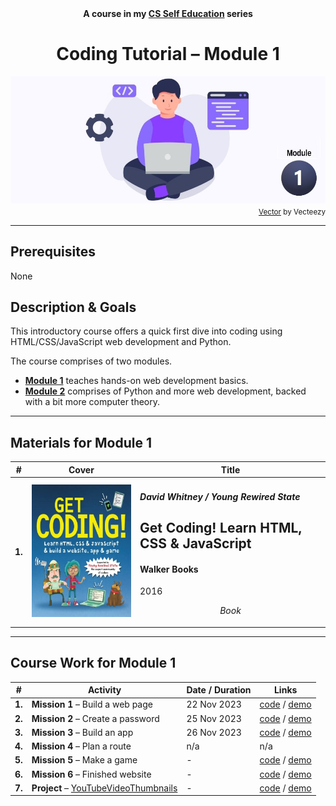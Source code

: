<div align="center">
  <b>A course in my <a href="https://github.com/abeerration/CS-Self-Education">CS Self Education</a> series</b>
  <h1>Coding Tutorial – Module 1</h1>
  <img src="banner-module-1.jpg" align="center"/>
</div>
<div align="right">
  <sub>
    <a href="https://www.vecteezy.com/vector-art/4865921-programmer-people-concept-use-laptop-and-programming-code-program-icon-spreading-with-modern-flat-style">Vector</a> by Vecteezy
  </sub>
</div>

---

## Prerequisites

None

## Description & Goals

This introductory course offers a quick first dive into coding using HTML/CSS/JavaScript web development and Python.

The course comprises of two modules.

- [**Module 1**](https://github.com/abeerration/Coding-Tutorial-Module-1) teaches hands-on web development basics.
- [**Module 2**](https://github.com/abeerration/Coding-Tutorial-Module-2) comprises of Python and more web development, backed with a bit more computer theory.

---

## Materials for Module 1

| # | Cover | Title |
| ----------- | ----------- | ----------- |
| **1.** | ![](getcoding.jpg) | <h4><i>David Whitney / Young Rewired State</i></h4><h2>Get Coding! Learn HTML, CSS & JavaScript</h2><h4>Walker Books</h4><p>2016</p><p align="center"><i>Book</i></p> |

---

## Course Work for Module 1

| # | Activity | Date / Duration | Links |
| ----------- | ----------- | ----------- | ----------- |
| **1.** | **Mission 1** – Build a web page | 22 Nov 2023 | [code](https://github.com/abeerration/Coding-Tutorial-Module-1/tree/main/activities/1) / [demo](https://abeerration.github.io/Coding-Tutorial-Module-1/activities/1/) |
| **2.** | **Mission 2** – Create a password | 25 Nov 2023 | [code](https://github.com/abeerration/Coding-Tutorial-Module-1/tree/main/activities/2) / [demo](https://abeerration.github.io/Coding-Tutorial-Module-1/activities/2/) |
| **3.** | **Mission 3** – Build an app | 26 Nov 2023 | [code](https://github.com/abeerration/Coding-Tutorial-Module-1/tree/main/activities/3) / [demo](https://abeerration.github.io/Coding-Tutorial-Module-1/activities/3/) |
| **4.** | **Mission 4** – Plan a route | n/a | n/a |
| **5.** | **Mission 5** – Make a game | - | [code](https://github.com/abeerration/Coding-Tutorial-Module-1/tree/main/activities/5) / [demo](https://abeerration.github.io/Coding-Tutorial-Module-1/activities/5/) |
| **6.** | **Mission 6** – Finished website | - | [code](https://github.com/abeerration/Coding-Tutorial-Module-1/tree/main/activities/6) / [demo](https://abeerration.github.io/Coding-Tutorial-Module-1/activities/6/) |
| **7.** | **Project** – [YouTubeVideoThumbnails](https://github.com/abeerration/YouTubeVideoThumbnails) | - | [code](https://github.com/abeerration/YouTubeVideoThumbnails) / [demo](https://abeerration.github.io/YouTubeVideoThumbnails/) |
